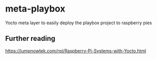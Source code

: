 # meta-playbox
Yocto meta layer to easily deploy the playbox project to raspberry pies


## Further reading

https://jumpnowtek.com/rpi/Raspberry-Pi-Systems-with-Yocto.html